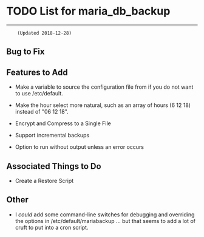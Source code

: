 # TODO List for maria_db_backup #
-----
        (Updated 2018-12-28)

## Bug to Fix ##

## Features to Add ##

* Make a variable to source the configuration file from if you do not
  want to use /etc/default.

* Make the hour select more natural, such as an array of hours (6 12
  18) instead of "06 12 18".
  
* Encrypt and Compress to a Single File

* Support incremental backups

* Option to run without output unless an error occurs

## Associated Things to Do ##

* Create a Restore Script

## Other ##

* I *could* add some command-line switches for debugging and overriding
  the options in /etc/default/mariabackup ... but that seems to add a
  lot of cruft to put into a cron script.

